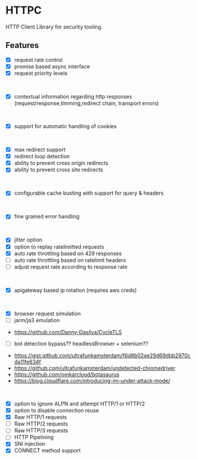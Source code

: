 HTTPC
==

HTTP Client Library for security tooling.

## Features

- [x] request rate control  
- [x] promise based async interface
- [x] request priority levels
<br>

- [x] contextual information regarding http responses (request/response,timming,redirect chain, transport errors)  
<br>

- [x] support for automatic handling of cookies  
<br>

- [x] max redirect support
- [x] redirect loop detection
- [x] ability to prevent cross origin redirects
- [x] ability to prevent cross site redirects  
<br>

- [x] configurable cache busting with support for query & headers  
<br>

- [x] fine grained error handling
<br>

- [x] jitter option
- [x] option to replay ratelimitted requests
- [x] auto rate throttling based on 429 responses
- [ ] auto rate throttling based on ratelimit headers 
- [ ] adjust request rate according to response rate 

<br>

- [x] apigateway based ip rotation (requires aws creds)

<br>

- [x] browser request simulation
- [ ] jarm/ja3 emulation
- https://github.com/Danny-Dasilva/CycleTLS
- [ ] bot detection bypass?? headlessBrowser + selenium??
- https://gist.github.com/ultrafunkamsterdam/f6d8b02ae29d69dbb2970cda11fe634f
- https://github.com/ultrafunkamsterdam/undetected-chromedriver
- https://github.com/omkarcloud/botasaurus
- https://blog.cloudflare.com/introducing-im-under-attack-mode/

<br>

- [x] option to ignore ALPN and attempt HTTP/1 or HTTP/2
- [x] option to disable connection reuse
- [x] Raw HTTP/1 requests
- [ ] Raw HTTP/2 requests
- [ ] Raw HTTP/3 requests
- [ ] HTTP Pipelining
- [x] SNI injection      
- [x] CONNECT method support 
<br>
